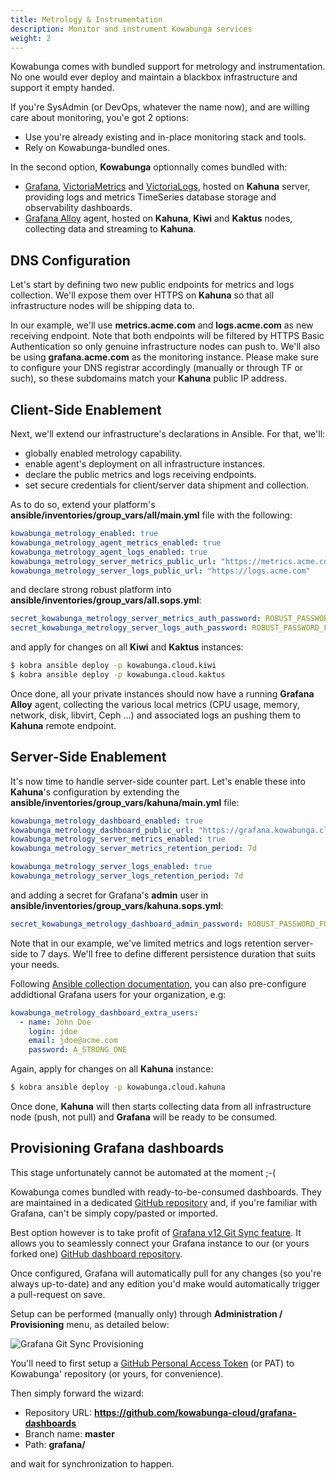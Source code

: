 ```yaml
---
title: Metrology & Instrumentation
description: Monitor and instrument Kowabunga services
weight: 2
---
```


Kowabunga comes with bundled support for metrology and instrumentation. No one would ever deploy and maintain a blackbox infrastructure and support it empty handed.

If you're SysAdmin (or DevOps, whatever the name now), and are willing care about monitoring, you'e got 2 options:

- Use you're already existing and in-place monitoring stack and tools.
- Rely on Kowabunga-bundled ones.

In the second option, **Kowabunga** optionnally comes bundled with:

- [Grafana](https://grafana.com/oss/grafana/), [VictoriaMetrics](https://victoriametrics.com/products/open-source/) and [VictoriaLogs](https://victoriametrics.com/products/victorialogs/), hosted on **Kahuna** server, providing logs and metrics TimeSeries database storage and observability dashboards.
- [Grafana Alloy](https://grafana.com/oss/alloy-opentelemetry-collector/) agent, hosted on **Kahuna**, **Kiwi** and **Kaktus** nodes, collecting data and streaming to **Kahuna**.

## DNS Configuration

Let's start by defining two new public endpoints for metrics and logs collection. We'll expose them over HTTPS on **Kahuna** so that all infrastructure nodes will be shipping data to.

In our example, we'll use **metrics.acme.com** and **logs.acme.com** as new receiving endpoint. Note that both endpoints will be filtered by HTTPS Basic Authentication so only genuine infrastructure nodes can push to. We'll also be using **grafana.acme.com** as the monitoring instance. Please make sure to configure your DNS registrar accordingly (manually or through TF or such), so these subdomains match your **Kahuna** public IP address.

## Client-Side Enablement

Next, we'll extend our infrastructure's declarations in Ansible. For that, we'll:

- globally enabled metrology capability.
- enable agent's deployment on all infrastructure instances.
- declare the public metrics and logs receiving endpoints.
- set secure credentials for client/server data shipment and collection.

As to do so, extend your platform's **ansible/inventories/group_vars/all/main.yml** file with the following:

```yaml
kowabunga_metrology_enabled: true
kowabunga_metrology_agent_metrics_enabled: true
kowabunga_metrology_agent_logs_enabled: true
kowabunga_metrology_server_metrics_public_url: "https://metrics.acme.com"
kowabunga_metrology_server_logs_public_url: "https://logs.acme.com"
```

and declare strong robust platform into **ansible/inventories/group_vars/all.sops.yml**:

```yaml
secret_kowabunga_metrology_server_metrics_auth_password: ROBUST_PASSWORD_FOR_METRICS
secret_kowabunga_metrology_server_logs_auth_password: ROBUST_PASSWORD_FOR_LOGS
```

and apply for changes on all **Kiwi** and **Kaktus** instances:

```sh
$ kobra ansible deploy -p kowabunga.cloud.kiwi
$ kobra ansible deploy -p kowabunga.cloud.kaktus
```

Once done, all your private instances should now have a running **Grafana Alloy** agent, collecting the various local metrics (CPU usage, memory, network, disk, libvirt, Ceph ...) and associated logs an pushing them to **Kahuna** remote endpoint.

## Server-Side Enablement

It's now time to handle server-side counter part. Let's enable these into **Kahuna**'s configuration by extending the **ansible/inventories/group_vars/kahuna/main.yml** file:

```yaml
kowabunga_metrology_dashboard_enabled: true
kowabunga_metrology_dashboard_public_url: "https://grafana.kowabunga.cloud"
kowabunga_metrology_server_metrics_enabled: true
kowabunga_metrology_server_metrics_retention_period: 7d

kowabunga_metrology_server_logs_enabled: true
kowabunga_metrology_server_logs_retention_period: 7d
```

and adding a secret for Grafana's **admin** user in **ansible/inventories/group_vars/kahuna.sops.yml**:

```yaml
secret_kowabunga_metrology_dashboard_admin_password: ROBUST_PASSWORD_FOR_GRAFANA_ADMIN
```

Note that in our example, we've limited metrics and logs retention server-side to 7 days. We'll free to define different persistence duration that suits your needs.

Following [Ansible collection documentation](https://ansible.kowabunga.cloud/kowabunga/cloud/metrology_role.html#ansible-collections-kowabunga-cloud-metrology-role), you can also pre-configure addidtional Grafana users for your organization, e.g:

```yaml
kowabunga_metrology_dashboard_extra_users:
  - name: John Doe
    login: jdoe
    email: jdoe@acme.com
    password: A_STRONG_ONE
```

Again, apply for changes on all **Kahuna** instance:

```sh
$ kobra ansible deploy -p kowabunga.cloud.kahuna
```

Once done, **Kahuna** will then starts collecting data from all infrastructure node (push, not pull) and **Grafana** will be ready to be consumed.

## Provisioning Grafana dashboards

This stage unfortunately cannot be automated at the moment ;-(

Kowabunga comes bundled with ready-to-be-consumed dashboards. They are maintained in a dedicated [GitHub repository](https://github.com/kowabunga-cloud/grafana-dashboards) and, if you're familiar with Grafana, can't be simply copy/pasted or imported.

Best option however is to take profit of [Grafana v12 Git Sync feature](https://grafana.com/docs/grafana/latest/observability-as-code/provision-resources/git-sync-setup/). It allows you to seamlessly connect your Grafana instance to our (or yours forked one) [GitHub dashboard repository](https://github.com/kowabunga-cloud/grafana-dashboards).

Once configured, Grafana will automatically pull for any changes (so you're always up-to-date) and any edition you'd make would automatically trigger a pull-request on save.

Setup can be performed (manually only) through **Administration / Provisioning** menu, as detailed below:

![Grafana Git Sync Provisioning](/images//grafana-git-sync-provisioning.png)

You'll need to first setup a [GitHub Personal Access Token](https://docs.github.com/en/authentication/keeping-your-account-and-data-secure/managing-your-personal-access-tokens) (or PAT) to Kowabunga' repository (or yours, for convenience).

Then simply forward the wizard:

- Repository URL: **https://github.com/kowabunga-cloud/grafana-dashboards**
- Branch name: **master**
- Path: **grafana/**

and wait for synchronization to happen.
